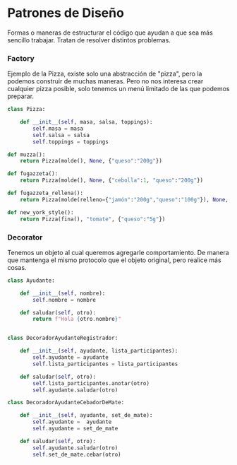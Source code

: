 # Patrones de Diseño

Formas o maneras de estructurar el código que ayudan a que sea más sencillo trabajar.
Tratan de resolver distintos problemas.

### Factory

Ejemplo de la Pizza, existe solo una abstracción de "pizza", pero la podemos
construir de muchas maneras. Pero no nos interesa crear cualquier pizza posible,
solo tenemos un menú limitado de las que podemos preparar. 

```python
class Pizza:

    def __init__(self, masa, salsa, toppings):
        self.masa = masa
        self.salsa = salsa
        self.toppings = toppings

def muzza():
    return Pizza(molde(), None, {"queso":"200g"})

def fugazzeta():
    return Pizza(molde(), None, {"cebolla":1, "queso":"200g"})

def fugazzeta_rellena():
    return Pizza(molde(relleno={"jamón":"200g","queso":"100g"}), None, {"cebolla":1, "queso":"200g"})

def new_york_style():
    return Pizza(fina(), "tomate", {"queso":"5g"})
```

### Decorator

Tenemos un objeto al cual queremos agregarle comportamiento.
De manera que mantenga el mismo protocolo que el objeto original, pero realice más cosas.


```python
class Ayudante:

    def __init__(self, nombre):
        self.nombre = nombre

    def saludar(self, otro):
        return f"Hola {otro.nombre}"


class DecoradorAyudanteRegistrador:

    def __init__(self, ayudante, lista_participantes):
        self.ayudante = ayudante 
        self.lista_participantes = lista_participantes 

    def saludar(self, otro):
        self.lista_participantes.anotar(otro)
        self.ayudante.saludar(otro)

class DecoradorAyudanteCebadorDeMate:

    def __init__(self, ayudante, set_de_mate):
        self.ayudante =  ayudante
        self.ayudante = set_de_mate

    def saludar(self, otro):
        self.ayudante.saludar(otro)
        self.set_de_mate.cebar(otro)
```
